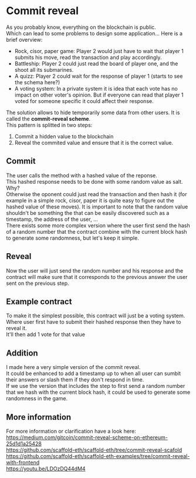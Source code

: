 # Commit reveal

As you probably know, everything on the blockchain is public.  
Which can lead to some problems to design some application... Here is a brief overview: 
 - Rock, cisor, paper game: Player 2 would just have to wait that player 1 submits his move, read the transaction and play accordingly.  
 - Battleship: Player 2 could just read the board of player one, and the shoot all its submarines.
 - A quizz: Player 2 could wait for the response of player 1 (starts to see the schema here?)
 - A voting system: In a private system it is idea that each vote has no impact on other voter's opinion. But if everyone can read that player 1 voted for someone specific it could affect their response.   
 
The solution allows to hide temporarily some data from other users. It is called the **commit-reveal scheme**.  
This pattern is splitted in two steps:
 1. Commit a hidden value to the blockchain
 2. Reveal the commited value and ensure that it is the correct value.  


## Commit
The user calls the method with a hashed value of the reponse.  
This hashed response needs to be done with some random value as salt. Why?  
Otherwise the oponent could just read the transaction and then hash it (for example in a simple rock, cisor, paper it is quite easy to figure out the hashed value of these moves).
It is important to note that the random value shouldn't be something the that can be easily discovered such as a timestamp, the address of the user, ...  
There exists some more complex version where the user first send the hash of a random number that the contract combine with the current block hash to generate some randomness, but let's keep it simple.

## Reveal
Now the user will just send the random number and his response and the contract will make sure that it corresponds to the previous answer the user sent on the previous step.

## Example contract
To make it the simplest possible, this contract will just be a voting system.  
Where user first have to submit their hashed response then they have to reveal it.  
It'll then add 1 vote for that value

## Addition
I made here a very simple version of the commit reveal.  
It could be enhanced to add a timestamp up to when all user can sumbit their answers or slash them if they don't respond in time.  
If we use the version that includes the step to first send a random number that we hash with the current block hash, it could be used to generate some randomness in the game.


## More information 

For more information or clarification have a look here:  
 https://medium.com/gitcoin/commit-reveal-scheme-on-ethereum-25d1d1a25428  
 https://github.com/scaffold-eth/scaffold-eth/tree/commit-reveal-scafold  
 https://github.com/scaffold-eth/scaffold-eth-examples/tree/commit-reveal-with-frontend  
 https://youtu.be/LDOzDQ44dM4  